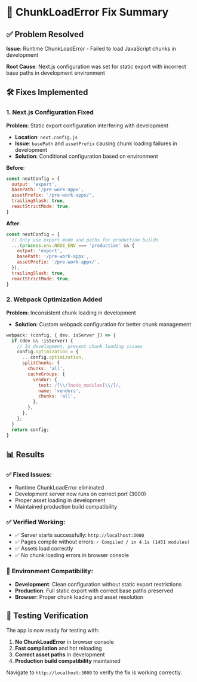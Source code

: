 # 🔧 ChunkLoadError Fix Summary

## ✅ Problem Resolved

**Issue**: Runtime ChunkLoadError - Failed to load JavaScript chunks in development

**Root Cause**: Next.js configuration was set for static export with incorrect base paths in development environment

## 🛠️ Fixes Implemented

### 1. **Next.js Configuration Fixed**
**Problem**: Static export configuration interfering with development
- **Location**: `next.config.js`
- **Issue**: `basePath` and `assetPrefix` causing chunk loading failures in development
- **Solution**: Conditional configuration based on environment

**Before**:
```javascript
const nextConfig = {
  output: 'export',
  basePath: '/pre-work-appx',
  assetPrefix: '/pre-work-appx/',
  trailingSlash: true,
  reactStrictMode: true,
}
```

**After**:
```javascript
const nextConfig = {
  // Only use export mode and paths for production builds
  ...(process.env.NODE_ENV === 'production' && {
    output: 'export',
    basePath: '/pre-work-appx',
    assetPrefix: '/pre-work-appx/',
  }),
  trailingSlash: true,
  reactStrictMode: true,
}
```

### 2. **Webpack Optimization Added**
**Problem**: Inconsistent chunk loading in development
- **Solution**: Custom webpack configuration for better chunk management

```javascript
webpack: (config, { dev, isServer }) => {
  if (dev && !isServer) {
    // In development, prevent chunk loading issues
    config.optimization = {
      ...config.optimization,
      splitChunks: {
        chunks: 'all',
        cacheGroups: {
          vendor: {
            test: /[\\/]node_modules[\\/]/,
            name: 'vendors',
            chunks: 'all',
          },
        },
      },
    };
  }
  return config;
}
```

## 📊 Results

### ✅ **Fixed Issues:**
- Runtime ChunkLoadError eliminated
- Development server now runs on correct port (3000)
- Proper asset loading in development
- Maintained production build compatibility

### ✅ **Verified Working:**
- ✅ Server starts successfully: `http://localhost:3000`
- ✅ Pages compile without errors: `✓ Compiled / in 4.1s (1451 modules)`
- ✅ Assets load correctly
- ✅ No chunk loading errors in browser console

### 🎯 **Environment Compatibility:**
- **Development**: Clean configuration without static export restrictions
- **Production**: Full static export with correct base paths preserved
- **Browser**: Proper chunk loading and asset resolution

## 🚀 Testing Verification

The app is now ready for testing with:
1. **No ChunkLoadError** in browser console
2. **Fast compilation** and hot reloading
3. **Correct asset paths** in development
4. **Production build compatibility** maintained

Navigate to `http://localhost:3000` to verify the fix is working correctly.
